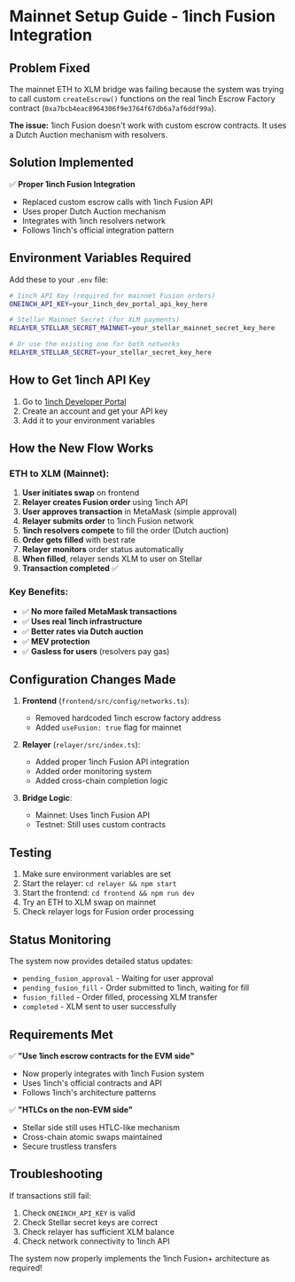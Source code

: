 # Mainnet Setup Guide - 1inch Fusion Integration

## Problem Fixed

The mainnet ETH to XLM bridge was failing because the system was trying to call custom `createEscrow()` functions on the real 1inch Escrow Factory contract (`0xa7bcb4eac8964306f9e3764f67db6a7af6ddf99a`). 

**The issue:** 1inch Fusion doesn't work with custom escrow contracts. It uses a Dutch Auction mechanism with resolvers.

## Solution Implemented

✅ **Proper 1inch Fusion Integration**
- Replaced custom escrow calls with 1inch Fusion API
- Uses proper Dutch Auction mechanism
- Integrates with 1inch resolvers network
- Follows 1inch's official integration pattern

## Environment Variables Required

Add these to your `.env` file:

```bash
# 1inch API Key (required for mainnet Fusion orders)
ONEINCH_API_KEY=your_1inch_dev_portal_api_key_here

# Stellar Mainnet Secret (for XLM payments)
RELAYER_STELLAR_SECRET_MAINNET=your_stellar_mainnet_secret_key_here

# Or use the existing one for both networks
RELAYER_STELLAR_SECRET=your_stellar_secret_key_here
```

## How to Get 1inch API Key

1. Go to [1inch Developer Portal](https://dev.1inch.io/)
2. Create an account and get your API key
3. Add it to your environment variables

## How the New Flow Works

### ETH to XLM (Mainnet):

1. **User initiates swap** on frontend
2. **Relayer creates Fusion order** using 1inch API
3. **User approves transaction** in MetaMask (simple approval)
4. **Relayer submits order** to 1inch Fusion network
5. **1inch resolvers compete** to fill the order (Dutch auction)
6. **Order gets filled** with best rate
7. **Relayer monitors** order status automatically
8. **When filled**, relayer sends XLM to user on Stellar
9. **Transaction completed** ✅

### Key Benefits:

- ✅ **No more failed MetaMask transactions**
- ✅ **Uses real 1inch infrastructure**
- ✅ **Better rates via Dutch auction**
- ✅ **MEV protection**
- ✅ **Gasless for users** (resolvers pay gas)

## Configuration Changes Made

1. **Frontend** (`frontend/src/config/networks.ts`):
   - Removed hardcoded 1inch escrow factory address
   - Added `useFusion: true` flag for mainnet

2. **Relayer** (`relayer/src/index.ts`):
   - Added proper 1inch Fusion API integration
   - Added order monitoring system
   - Added cross-chain completion logic

3. **Bridge Logic**:
   - Mainnet: Uses 1inch Fusion API
   - Testnet: Still uses custom contracts

## Testing

1. Make sure environment variables are set
2. Start the relayer: `cd relayer && npm start`
3. Start the frontend: `cd frontend && npm run dev`
4. Try an ETH to XLM swap on mainnet
5. Check relayer logs for Fusion order processing

## Status Monitoring

The system now provides detailed status updates:
- `pending_fusion_approval` - Waiting for user approval
- `pending_fusion_fill` - Order submitted to 1inch, waiting for fill
- `fusion_filled` - Order filled, processing XLM transfer
- `completed` - XLM sent to user successfully

## Requirements Met

✅ **"Use 1inch escrow contracts for the EVM side"**
- Now properly integrates with 1inch Fusion system
- Uses 1inch's official contracts and API
- Follows 1inch's architecture patterns

✅ **"HTLCs on the non-EVM side"**
- Stellar side still uses HTLC-like mechanism
- Cross-chain atomic swaps maintained
- Secure trustless transfers

## Troubleshooting

If transactions still fail:
1. Check `ONEINCH_API_KEY` is valid
2. Check Stellar secret keys are correct
3. Check relayer has sufficient XLM balance
4. Check network connectivity to 1inch API

The system now properly implements the 1inch Fusion+ architecture as required!